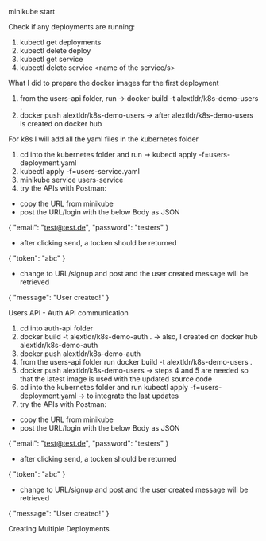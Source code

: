 minikube start

Check if any deployments are running:

1. kubectl get deployments 
2. kubectl delete deploy <name of the running deployment>
3. kubectl get service
4. kubectl delete service <name of the service/s>

What I did to prepare the docker images for the first deployment

1. from the users-api folder, run -> docker build -t alextldr/k8s-demo-users .
2. docker push alextldr/k8s-demo-users -> after alextldr/k8s-demo-users is created on docker hub

For k8s I will add all the yaml files in the kubernetes folder

1. cd into the kubernetes folder and run -> kubectl apply -f=users-deployment.yaml
2. kubectl apply -f=users-service.yaml
3. minikube service users-service
4. try the APIs with Postman:
- copy the URL from minikube
- post the URL/login with the below Body as JSON

{
    "email": "test@test.de",
    "password": "testers"
}

- after clicking send, a tocken should be returned

{
    "token": "abc"
}

- change to URL/signup and post and the user created message will be retrieved

{
    "message": "User created!"
}

Users API - Auth API communication

1. cd into auth-api folder
2. docker build -t alextldr/k8s-demo-auth . -> also, I created on docker hub alextldr/k8s-demo-auth
3. docker push alextldr/k8s-demo-auth
4. from the users-api folder run docker build -t alextldr/k8s-demo-users .
5. docker push alextldr/k8s-demo-users -> steps 4 and 5 are needed so that the latest image is used with the updated source code
6. cd into the kubernetes folder and run kubectl apply -f=users-deployment.yaml -> to integrate the last updates
7. try the APIs with Postman:
- copy the URL from minikube
- post the URL/login with the below Body as JSON

{
    "email": "test@test.de",
    "password": "testers"
}

- after clicking send, a tocken should be returned

{
    "token": "abc"
}

- change to URL/signup and post and the user created message will be retrieved

{
    "message": "User created!"
}

Creating Multiple Deployments

